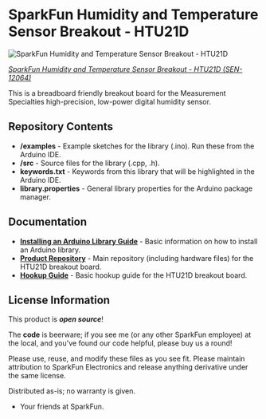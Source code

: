 SparkFun Humidity and Temperature Sensor Breakout - HTU21D
===========================================================


![SparkFun Humidity and Temperature Sensor Breakout - HTU21D](https://dlnmh9ip6v2uc.cloudfront.net/images/products/1/2/0/6/4/12064-04.jpg)  

[*SparkFun Humidity and Temperature Sensor Breakout - HTU21D (SEN-12064)*](https://www.sparkfun.com/products/12064)

This is a breadboard friendly breakout board for the Measurement Specialties high-precision, low-power digital humidity sensor.

Repository Contents
-------------------

* **/examples** - Example sketches for the library (.ino). Run these from the Arduino IDE. 
* **/src** - Source files for the library (.cpp, .h).
* **keywords.txt** - Keywords from this library that will be highlighted in the Arduino IDE. 
* **library.properties** - General library properties for the Arduino package manager. 

Documentation
--------------

* **[Installing an Arduino Library Guide](https://learn.sparkfun.com/tutorials/installing-an-arduino-library)** - Basic information on how to install an Arduino library.
* **[Product Repository](https://github.com/sparkfun/HTU21D_Breakout)** - Main repository (including hardware files) for the HTU21D breakout board.
* **[Hookup Guide](https://learn.sparkfun.com/tutorials/htu21d-humidity-sensor-hookup-guide?_ga=1.239533187.1678495895.1378918345)** - Basic hookup guide for the  HTU21D breakout board.


License Information
-------------------

This product is _**open source**_! 

The **code** is beerware; if you see me (or any other SparkFun employee) at the local, and you've found our code helpful, please buy us a round!

Please use, reuse, and modify these files as you see fit. Please maintain attribution to SparkFun Electronics and release anything derivative under the same license.

Distributed as-is; no warranty is given.

- Your friends at SparkFun.
